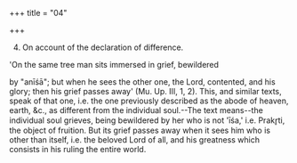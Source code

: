 +++
title = "04"

+++


4. On account of the declaration of difference.

'On the same tree man sits immersed in grief, bewildered

by "anīśā"; but when he sees the other one, the Lord, contented, and his glory; then his grief passes away' (Mu. Up. III, 1, 2). This, and similar texts, speak of that one, i.e. the one previously described as the abode of heaven, earth, &c., as different from the individual soul.--The text means--the individual soul grieves, being bewildered by her who is not 'īśa,' i.e. Prakr̥ti, the object of fruition. But its grief passes away when it sees him who is other than itself, i.e. the beloved Lord of all, and his greatness which consists in his ruling the entire world.

